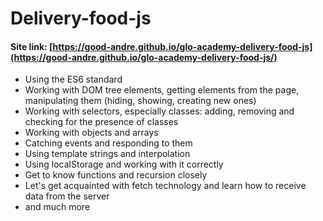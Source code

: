 # Delivery-food-js

#### Site link: [https://good-andre.github.io/glo-academy-delivery-food-js](https://good-andre.github.io/glo-academy-delivery-food-js/)

- Using the ES6 standard
- Working with DOM tree elements, getting elements from the page, manipulating them (hiding, showing, creating new ones)
- Working with selectors, especially classes: adding, removing and checking for the presence of classes
- Working with objects and arrays
- Catching events and responding to them
- Using template strings and interpolation
- Using localStorage and working with it correctly
- Get to know functions and recursion closely
- Let's get acquainted with fetch technology and learn how to receive data from the server
- and much more
